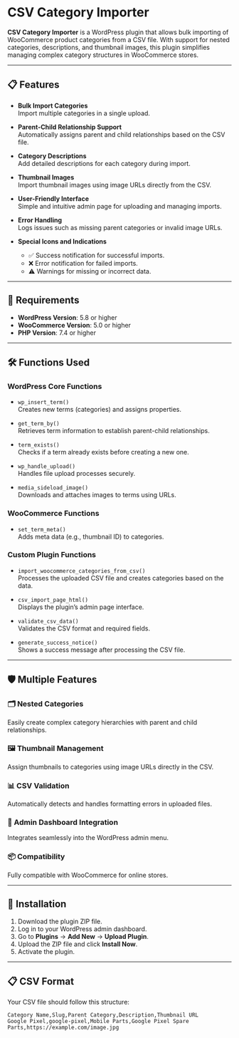 # CSV Category Importer  

**CSV Category Importer** is a WordPress plugin that allows bulk importing of WooCommerce product categories from a CSV file. With support for nested categories, descriptions, and thumbnail images, this plugin simplifies managing complex category structures in WooCommerce stores.  

---

## 📋 Features  

- **Bulk Import Categories**  
  Import multiple categories in a single upload.  

- **Parent-Child Relationship Support**  
  Automatically assigns parent and child relationships based on the CSV file.  

- **Category Descriptions**  
  Add detailed descriptions for each category during import.  

- **Thumbnail Images**  
  Import thumbnail images using image URLs directly from the CSV.  

- **User-Friendly Interface**  
  Simple and intuitive admin page for uploading and managing imports.  

- **Error Handling**  
  Logs issues such as missing parent categories or invalid image URLs.  

- **Special Icons and Indications**  
  - ✅ Success notification for successful imports.  
  - ❌ Error notification for failed imports.  
  - ⚠️ Warnings for missing or incorrect data.  

---

## 🔧 Requirements  

- **WordPress Version**: 5.8 or higher  
- **WooCommerce Version**: 5.0 or higher  
- **PHP Version**: 7.4 or higher  

---

## 🛠️ Functions Used  

### WordPress Core Functions  

- `wp_insert_term()`  
  Creates new terms (categories) and assigns properties.  

- `get_term_by()`  
  Retrieves term information to establish parent-child relationships.  

- `term_exists()`  
  Checks if a term already exists before creating a new one.  

- `wp_handle_upload()`  
  Handles file upload processes securely.  

- `media_sideload_image()`  
  Downloads and attaches images to terms using URLs.  

### WooCommerce Functions  

- `set_term_meta()`  
  Adds meta data (e.g., thumbnail ID) to categories.  

### Custom Plugin Functions  

- `import_woocommerce_categories_from_csv()`  
  Processes the uploaded CSV file and creates categories based on the data.  

- `csv_import_page_html()`  
  Displays the plugin’s admin page interface.  

- `validate_csv_data()`  
  Validates the CSV format and required fields.  

- `generate_success_notice()`  
  Shows a success message after processing the CSV file.  

---

## 🛡️ Multiple Features  

### 🗂️ Nested Categories  
Easily create complex category hierarchies with parent and child relationships.  

### 🖼️ Thumbnail Management  
Assign thumbnails to categories using image URLs directly in the CSV.  

### 📊 CSV Validation  
Automatically detects and handles formatting errors in uploaded files.  

### 🌟 Admin Dashboard Integration  
Integrates seamlessly into the WordPress admin menu.  

### 📦 Compatibility  
Fully compatible with WooCommerce for online stores.  

---

## 🚀 Installation  

1. Download the plugin ZIP file.  
2. Log in to your WordPress admin dashboard.  
3. Go to **Plugins** → **Add New** → **Upload Plugin**.  
4. Upload the ZIP file and click **Install Now**.  
5. Activate the plugin.  

---

## 📋 CSV Format  

Your CSV file should follow this structure:  

```csv  
Category Name,Slug,Parent Category,Description,Thumbnail URL  
Google Pixel,google-pixel,Mobile Parts,Google Pixel Spare Parts,https://example.com/image.jpg  
